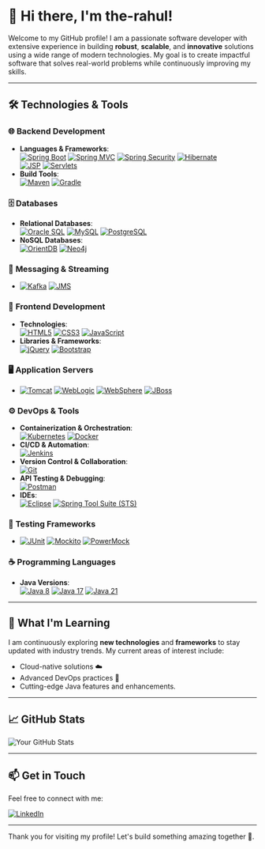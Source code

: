 # 👋 Hi there, I'm **the-rahul**! 

Welcome to my GitHub profile! I am a passionate software developer with extensive experience in building **robust**, **scalable**, and **innovative** solutions using a wide range of modern technologies. My goal is to create impactful software that solves real-world problems while continuously improving my skills.

---

## 🛠️ **Technologies & Tools**

### 🌐 **Backend Development**
- **Languages & Frameworks**:  
  [![Spring Boot](https://img.shields.io/badge/Spring%20Boot-%236DB33F?style=for-the-badge&logo=spring-boot&logoColor=white)](https://spring.io/projects/spring-boot) 
  [![Spring MVC](https://img.shields.io/badge/Spring%20MVC-%236DB33F?style=for-the-badge&logo=spring&logoColor=white)](https://spring.io/projects/spring-framework) 
  [![Spring Security](https://img.shields.io/badge/Spring%20Security-%236DB33F?style=for-the-badge&logo=spring-security&logoColor=white)](https://spring.io/projects/spring-security) 
  [![Hibernate](https://img.shields.io/badge/Hibernate-%23000000?style=for-the-badge&logo=hibernate&logoColor=white)](https://hibernate.org/)  
  [![JSP](https://img.shields.io/badge/JSP-%23F7DF1E?style=for-the-badge&logo=java&logoColor=white)](https://docs.oracle.com/javaee/7/tutorial/servlets.htm) 
  [![Servlets](https://img.shields.io/badge/Servlets-%23ED8B00?style=for-the-badge&logo=java&logoColor=white)](https://docs.oracle.com/javaee/7/tutorial/servlets.htm) 
- **Build Tools**:  
  [![Maven](https://img.shields.io/badge/Maven-%23C71A36?style=for-the-badge&logo=apache-maven&logoColor=white)](https://maven.apache.org/) 
  [![Gradle](https://img.shields.io/badge/Gradle-%2302303A?style=for-the-badge&logo=gradle&logoColor=white)](https://gradle.org/)

### 🗄️ **Databases**
- **Relational Databases**:  
  [![Oracle SQL](https://img.shields.io/badge/Oracle%20SQL-%23F80000?style=for-the-badge&logo=oracle&logoColor=white)](https://www.oracle.com/database/) 
  [![MySQL](https://img.shields.io/badge/MySQL-%234479A1?style=for-the-badge&logo=mysql&logoColor=white)](https://www.mysql.com/) 
  [![PostgreSQL](https://img.shields.io/badge/PostgreSQL-%23336791?style=for-the-badge&logo=postgresql&logoColor=white)](https://www.postgresql.org/)  
- **NoSQL Databases**:  
  [![OrientDB](https://img.shields.io/badge/OrientDB-%23FF6600?style=for-the-badge&logo=orientdb&logoColor=white)](https://orientdb.org/) 
  [![Neo4j](https://img.shields.io/badge/Neo4j-%2300A3E0?style=for-the-badge&logo=neo4j&logoColor=white)](https://neo4j.com/)

### 🔗 **Messaging & Streaming**
- [![Kafka](https://img.shields.io/badge/Apache%20Kafka-%23231F20?style=for-the-badge&logo=apache-kafka&logoColor=white)](https://kafka.apache.org/) 
  [![JMS](https://img.shields.io/badge/JMS-%230075B5?style=for-the-badge&logo=java&logoColor=white)](https://javaee.github.io/jms-spec/)

### 🎨 **Frontend Development**
- **Technologies**:  
  [![HTML5](https://img.shields.io/badge/HTML5-%23E34F26?style=for-the-badge&logo=html5&logoColor=white)](https://developer.mozilla.org/en-US/docs/Web/HTML) 
  [![CSS3](https://img.shields.io/badge/CSS3-%231572B6?style=for-the-badge&logo=css3&logoColor=white)](https://developer.mozilla.org/en-US/docs/Web/CSS) 
  [![JavaScript](https://img.shields.io/badge/JavaScript-%23F7DF1E?style=for-the-badge&logo=javascript&logoColor=black)](https://developer.mozilla.org/en-US/docs/Web/JavaScript)  
- **Libraries & Frameworks**:  
  [![jQuery](https://img.shields.io/badge/jQuery-%230769AD?style=for-the-badge&logo=jquery&logoColor=white)](https://jquery.com/) 
  [![Bootstrap](https://img.shields.io/badge/Bootstrap-%237952B3?style=for-the-badge&logo=bootstrap&logoColor=white)](https://getbootstrap.com/)

### 🖥️ **Application Servers**
- [![Tomcat](https://img.shields.io/badge/Tomcat-%23F8DC75?style=for-the-badge&logo=apache-tomcat&logoColor=black)](https://tomcat.apache.org/) 
  [![WebLogic](https://img.shields.io/badge/WebLogic-%230073C2?style=for-the-badge&logo=oracle&logoColor=white)](https://www.oracle.com/middleware/technologies/weblogic.html) 
  [![WebSphere](https://img.shields.io/badge/WebSphere-%230081CB?style=for-the-badge&logo=ibm&logoColor=white)](https://www.ibm.com/products/application-server) 
  [![JBoss](https://img.shields.io/badge/JBoss-%23D22128?style=for-the-badge&logo=red-hat&logoColor=white)](https://www.redhat.com/en/technologies/jboss-middleware)

### ⚙️ **DevOps & Tools**
- **Containerization & Orchestration**:  
  [![Kubernetes](https://img.shields.io/badge/Kubernetes-%23326CE5?style=for-the-badge&logo=kubernetes&logoColor=white)](https://kubernetes.io/) 
  [![Docker](https://img.shields.io/badge/Docker-%230db7ed?style=for-the-badge&logo=docker&logoColor=white)](https://www.docker.com/)  
- **CI/CD & Automation**:  
  [![Jenkins](https://img.shields.io/badge/Jenkins-%23D24939?style=for-the-badge&logo=jenkins&logoColor=white)](https://www.jenkins.io/)  
- **Version Control & Collaboration**:  
  [![Git](https://img.shields.io/badge/Git-%23F05032?style=for-the-badge&logo=git&logoColor=white)](https://git-scm.com/)  
- **API Testing & Debugging**:  
  [![Postman](https://img.shields.io/badge/Postman-%23FF6C37?style=for-the-badge&logo=postman&logoColor=white)](https://www.postman.com/)  
- **IDEs**:  
  [![Eclipse](https://img.shields.io/badge/Eclipse-%232C2255?style=for-the-badge&logo=eclipse&logoColor=white)](https://www.eclipse.org/) 
  [![Spring Tool Suite (STS)](https://img.shields.io/badge/STS-%236DB33F?style=for-the-badge&logo=spring&logoColor=white)](https://spring.io/tools)

### 🧪 **Testing Frameworks**
- [![JUnit](https://img.shields.io/badge/JUnit-%2325A162?style=for-the-badge&logo=java&logoColor=white)](https://junit.org/junit5/) 
  [![Mockito](https://img.shields.io/badge/Mockito-%2300ADD8?style=for-the-badge&logo=mockito&logoColor=white)](https://site.mockito.org/) 
  [![PowerMock](https://img.shields.io/badge/PowerMock-%23F7DF1E?style=for-the-badge&logo=java&logoColor=black)](https://github.com/powermock/powermock)

### ☕ **Programming Languages**
- **Java Versions**:  
  [![Java 8](https://img.shields.io/badge/Java%208-%23ED8B00?style=for-the-badge&logo=java&logoColor=white)](https://www.oracle.com/java/technologies/javase/javase8-archive-downloads.html) 
  [![Java 17](https://img.shields.io/badge/Java%2017-%23ED8B00?style=for-the-badge&logo=java&logoColor=white)](https://www.oracle.com/java/technologies/javase/jdk17-archive-downloads.html) 
  [![Java 21](https://img.shields.io/badge/Java%2021-%23ED8B00?style=for-the-badge&logo=java&logoColor=white)](https://www.oracle.com/java/technologies/javase/jdk21-archive-downloads.html)

---

## 🌱 **What I'm Learning**
I am continuously exploring **new technologies** and **frameworks** to stay updated with industry trends. My current areas of interest include:
- Cloud-native solutions ☁️  
- Advanced DevOps practices 🚀  
- Cutting-edge Java features and enhancements.

---

## 📈 **GitHub Stats**
![Your GitHub Stats](https://github-readme-stats.vercel.app/api?username=the-rahul&show_icons=true&theme=radical)

---

## 📫 **Get in Touch**
Feel free to connect with me:

[![LinkedIn](https://img.shields.io/badge/LinkedIn-%230077B5?style=for-the-badge&logo=linkedin&logoColor=white)](http://linkedin.com/in/rk4help/)

---

Thank you for visiting my profile! Let's build something amazing together 🚀.
